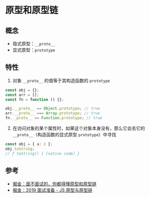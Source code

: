 # 原型和原型链

## 概念

- 隐式原型：`__proto__`
- 显式原型：`prototype`

## 特性

1. 对象 `__proto__` 的值等于其构造函数的 `prototype`

```js
const obj = {};
const arr = [];
const fn = function () {};

obj.__proto__ == Object.prototype; // true
arr.__proto__ === Array.prototype; // true
fn.__proto__ == Function.prototype; // true
```

2. 在访问对象的某个属性时，如果这个对象本身没有，那么它会去它的 `__proto__`（构造函数的显式原型 `prototype`）中寻找

```js
const obj = { a: 1 };
obj.toString;
// ƒ toString() { [native code] }
```

## 参考

- [掘金：面不面试的，你都得懂原型和原型链](https://juejin.cn/post/6934498361475072014)
- [掘金：2019 面试准备 - JS 原型与原型链](https://juejin.cn/post/6844903782229213197)
